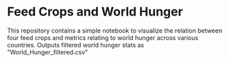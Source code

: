 # Feed Crops and World Hunger

This repository contains a simple notebook to visualize the relation between four feed crops and metrics relating to world hunger across various countries. Outputs filtered world hunger stats as "World_Hunger_filtered.csv"
